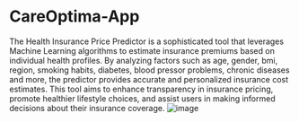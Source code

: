 # CareOptima-App
The Health Insurance Price Predictor is a sophisticated tool that leverages Machine Learning algorithms to estimate insurance premiums based on individual health profiles. By analyzing factors such as age, gender, bmi, region, smoking habits, diabetes, blood pressor problems, chronic diseases and more, the predictor provides accurate and personalized insurance cost estimates. This tool aims to enhance transparency in insurance pricing, promote healthier lifestyle choices, and assist users in making informed decisions about their insurance coverage.
![image](https://github.com/ABhakat81/CareOptima-App/assets/131858685/b01bf59e-028c-44c9-9636-3e7e64f37f1d)
